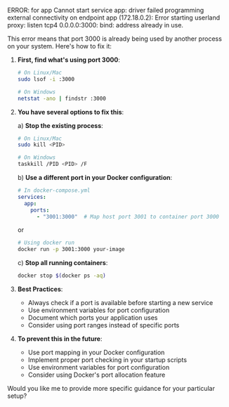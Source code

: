 ERROR: for app  Cannot start service app: driver failed programming external connectivity on endpoint app (172.18.0.2): Error starting userland proxy: listen tcp4 0.0.0.0:3000: bind: address already in use.



This error means that port 3000 is already being used by another process on your system. Here's how to fix it:

1. **First, find what's using port 3000**:
   ```bash
   # On Linux/Mac
   sudo lsof -i :3000
   
   # On Windows
   netstat -ano | findstr :3000
   ```

2. **You have several options to fix this**:

   a) **Stop the existing process**:
   ```bash
   # On Linux/Mac
   sudo kill <PID>
   
   # On Windows
   taskkill /PID <PID> /F
   ```

   b) **Use a different port in your Docker configuration**:
   ```yaml
   # In docker-compose.yml
   services:
     app:
       ports:
         - "3001:3000"  # Map host port 3001 to container port 3000
   ```
   or
   ```bash
   # Using docker run
   docker run -p 3001:3000 your-image
   ```

   c) **Stop all running containers**:
   ```bash
   docker stop $(docker ps -aq)
   ```

3. **Best Practices**:
   - Always check if a port is available before starting a new service
   - Use environment variables for port configuration
   - Document which ports your application uses
   - Consider using port ranges instead of specific ports

4. **To prevent this in the future**:
   - Use port mapping in your Docker configuration
   - Implement proper port checking in your startup scripts
   - Use environment variables for port configuration
   - Consider using Docker's port allocation feature

Would you like me to provide more specific guidance for your particular setup?
